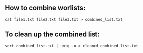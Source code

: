 ## How to combine worlists:

``cat file1.txt file2.txt file3.txt > combined_list.txt``

## To clean up the combined list:

``sort combined_list.txt | uniq -u > cleaned_combined_list.txt``

